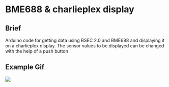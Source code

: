 # BME688 & charlieplex display 

## Brief 
Arduino code for getting data using BSEC 2.0 and BME688 and displaying it on a charlieplex display. The sensor values to be displayed can be changed with the help of a push button

## Example Gif
![](https://github.com/alpsden/bme688_Charleplex/blob/main/gif/example_gif.gif)
